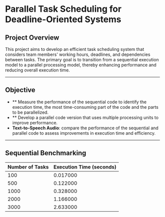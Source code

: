# Parallel Task Scheduling for Deadline-Oriented Systems

## Project Overview

This project aims to develop an efficient task scheduling system that considers team members' working hours, deadlines, and dependencies between tasks. The primary goal is to transition from a sequential execution model to a parallel processing model, thereby enhancing performance and reducing overall execution time.

---

##  Objective 

- ** Measure the performance of the sequential code to identify the execution time, the most time-consuming part of the code and the parts to be parallelized.
- ** Develop a parallel code version that uses multiple processing units to improve performance. 
- **Text-to-Speech Audio**: compare the performance of the sequential and parallel code to assess improvements in execution time and efficiency.
 
---

## Sequential Benchmarking 

| Number of Tasks | Execution Time (seconds) |
|------------------|--------------------------|
| 100              | 0.017000                 |
| 500              | 0.122000                 |
| 1000             | 0.328000                 |
| 2000             | 1.166000                 |
| 3000             | 2.633000                 |
